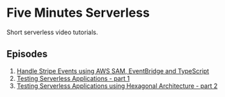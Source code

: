 # Five Minutes Serverless

Short serverless video tutorials.

## Episodes

1. [Handle  Stripe  Events  using AWS SAM, EventBridge and TypeScript](./01-stripe-events)
2. [Testing Serverless Applications - part 1](./02-testing-serverless-apps)
3. [Testing Serverless Applications using Hexagonal Architecture - part 2](./03-testing-serverless-apps-part-2)

